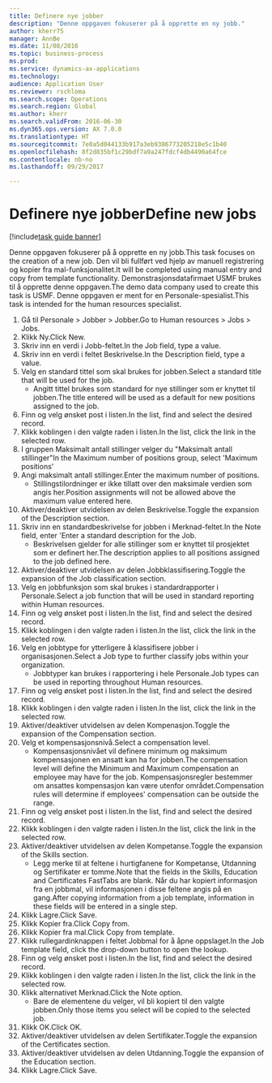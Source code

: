 ```yaml
--- 
title: Definere nye jobber
description: "Denne oppgaven fokuserer på å opprette en ny jobb."
author: kherr75
manager: AnnBe
ms.date: 11/08/2016
ms.topic: business-process
ms.prod: 
ms.service: dynamics-ax-applications
ms.technology: 
audience: Application User
ms.reviewer: rschloma
ms.search.scope: Operations
ms.search.region: Global
ms.author: kherr
ms.search.validFrom: 2016-06-30
ms.dyn365.ops.version: AX 7.0.0
ms.translationtype: HT
ms.sourcegitcommit: 7e0a5d044133b917a3eb9386773205218e5c1b40
ms.openlocfilehash: 8f2d835bf1c29bdf7a9a247fdcf4db4490a64fce
ms.contentlocale: nb-no
ms.lasthandoff: 09/29/2017

---
```

# <a name="define-new-jobs"></a><span data-ttu-id="cf041-103">Definere nye jobber</span><span class="sxs-lookup"><span data-stu-id="cf041-103">Define new jobs</span></span>

[!include[task guide banner](../../includes/task-guide-banner.md)]

<span data-ttu-id="cf041-104">Denne oppgaven fokuserer på å opprette en ny jobb.</span><span class="sxs-lookup"><span data-stu-id="cf041-104">This task focuses on the creation of a new job.</span></span> <span data-ttu-id="cf041-105">Den vil bli fullført ved hjelp av manuell registrering og kopier fra mal-funksjonalitet.</span><span class="sxs-lookup"><span data-stu-id="cf041-105">It will be completed using manual entry and copy from template functionality.</span></span> <span data-ttu-id="cf041-106">Demonstrasjonsdatafirmaet USMF brukes til å opprette denne oppgaven.</span><span class="sxs-lookup"><span data-stu-id="cf041-106">The demo data company used to create this task is USMF.</span></span> <span data-ttu-id="cf041-107">Denne oppgaven er ment for en Personale-spesialist.</span><span class="sxs-lookup"><span data-stu-id="cf041-107">This task is intended for the human resources specialist.</span></span>

1. <span data-ttu-id="cf041-108">Gå til Personale > Jobber > Jobber.</span><span class="sxs-lookup"><span data-stu-id="cf041-108">Go to Human resources > Jobs > Jobs.</span></span>
2. <span data-ttu-id="cf041-109">Klikk Ny.</span><span class="sxs-lookup"><span data-stu-id="cf041-109">Click New.</span></span>
3. <span data-ttu-id="cf041-110">Skriv inn en verdi i Jobb-feltet.</span><span class="sxs-lookup"><span data-stu-id="cf041-110">In the Job field, type a value.</span></span>
4. <span data-ttu-id="cf041-111">Skriv inn en verdi i feltet Beskrivelse.</span><span class="sxs-lookup"><span data-stu-id="cf041-111">In the Description field, type a value.</span></span>
5. <span data-ttu-id="cf041-112">Velg en standard tittel som skal brukes for jobben.</span><span class="sxs-lookup"><span data-stu-id="cf041-112">Select a standard title that will be used for the job.</span></span> 
    * <span data-ttu-id="cf041-113">Angitt tittel brukes som standard for nye stillinger som er knyttet til jobben.</span><span class="sxs-lookup"><span data-stu-id="cf041-113">The title entered will be used as a default for new positions assigned to the job.</span></span>  
6. <span data-ttu-id="cf041-114">Finn og velg ønsket post i listen.</span><span class="sxs-lookup"><span data-stu-id="cf041-114">In the list, find and select the desired record.</span></span>
7. <span data-ttu-id="cf041-115">Klikk koblingen i den valgte raden i listen.</span><span class="sxs-lookup"><span data-stu-id="cf041-115">In the list, click the link in the selected row.</span></span>
8. <span data-ttu-id="cf041-116">I gruppen Maksimalt antall stillinger velger du "Maksimalt antall stillinger"</span><span class="sxs-lookup"><span data-stu-id="cf041-116">In the Maximum number of positions group, select 'Maximum positions'</span></span>
9. <span data-ttu-id="cf041-117">Angi maksimalt antall stillinger.</span><span class="sxs-lookup"><span data-stu-id="cf041-117">Enter the maximum number of positions.</span></span> 
    * <span data-ttu-id="cf041-118">Stillingstilordninger er ikke tillatt over den maksimale verdien som angis her.</span><span class="sxs-lookup"><span data-stu-id="cf041-118">Position assignments will not be allowed above the maximum value entered here.</span></span>  
10. <span data-ttu-id="cf041-119">Aktiver/deaktiver utvidelsen av delen Beskrivelse.</span><span class="sxs-lookup"><span data-stu-id="cf041-119">Toggle the expansion of the Description section.</span></span>
11. <span data-ttu-id="cf041-120">Skriv inn en standardbeskrivelse for jobben i Merknad-feltet.</span><span class="sxs-lookup"><span data-stu-id="cf041-120">In the Note field, enter 'Enter a standard description for the Job.</span></span>
    * <span data-ttu-id="cf041-121">Beskrivelsen gjelder for alle stillinger som er knyttet til prosjektet som er definert her.</span><span class="sxs-lookup"><span data-stu-id="cf041-121">The description applies to all positions assigned to the job defined here.</span></span>  
12. <span data-ttu-id="cf041-122">Aktiver/deaktiver utvidelsen av delen Jobbklassifisering.</span><span class="sxs-lookup"><span data-stu-id="cf041-122">Toggle the expansion of the Job classification section.</span></span>
13. <span data-ttu-id="cf041-123">Velg en jobbfunksjon som skal brukes i standardrapporter i Personale.</span><span class="sxs-lookup"><span data-stu-id="cf041-123">Select a job function that will be used in standard reporting within Human resources.</span></span>
14. <span data-ttu-id="cf041-124">Finn og velg ønsket post i listen.</span><span class="sxs-lookup"><span data-stu-id="cf041-124">In the list, find and select the desired record.</span></span>
15. <span data-ttu-id="cf041-125">Klikk koblingen i den valgte raden i listen.</span><span class="sxs-lookup"><span data-stu-id="cf041-125">In the list, click the link in the selected row.</span></span>
16. <span data-ttu-id="cf041-126">Velg en jobbtype for ytterligere å klassifisere jobber i organisasjonen.</span><span class="sxs-lookup"><span data-stu-id="cf041-126">Select a Job type to further classify jobs within your organization.</span></span> 
    * <span data-ttu-id="cf041-127">Jobbtyper kan brukes i rapportering i hele Personale.</span><span class="sxs-lookup"><span data-stu-id="cf041-127">Job types can be used in reporting throughout Human resources.</span></span>  
17. <span data-ttu-id="cf041-128">Finn og velg ønsket post i listen.</span><span class="sxs-lookup"><span data-stu-id="cf041-128">In the list, find and select the desired record.</span></span>
18. <span data-ttu-id="cf041-129">Klikk koblingen i den valgte raden i listen.</span><span class="sxs-lookup"><span data-stu-id="cf041-129">In the list, click the link in the selected row.</span></span>
19. <span data-ttu-id="cf041-130">Aktiver/deaktiver utvidelsen av delen Kompenasjon.</span><span class="sxs-lookup"><span data-stu-id="cf041-130">Toggle the expansion of the Compensation section.</span></span>
20. <span data-ttu-id="cf041-131">Velg et kompensasjonsnivå.</span><span class="sxs-lookup"><span data-stu-id="cf041-131">Select a compensation level.</span></span>
    * <span data-ttu-id="cf041-132">Kompensasjonsnivået vil definere minimum og maksimum kompensasjonen en ansatt kan ha for jobben.</span><span class="sxs-lookup"><span data-stu-id="cf041-132">The compensation level will define the Minimum and Maximum compensation an employee may have for the job.</span></span> <span data-ttu-id="cf041-133">Kompensasjonsregler bestemmer om ansattes kompensasjon kan være utenfor området.</span><span class="sxs-lookup"><span data-stu-id="cf041-133">Compensation rules will determine if employees' compensation can be outside the range.</span></span>  
21. <span data-ttu-id="cf041-134">Finn og velg ønsket post i listen.</span><span class="sxs-lookup"><span data-stu-id="cf041-134">In the list, find and select the desired record.</span></span>
22. <span data-ttu-id="cf041-135">Klikk koblingen i den valgte raden i listen.</span><span class="sxs-lookup"><span data-stu-id="cf041-135">In the list, click the link in the selected row.</span></span>
23. <span data-ttu-id="cf041-136">Aktiver/deaktiver utvidelsen av delen Kompetanse.</span><span class="sxs-lookup"><span data-stu-id="cf041-136">Toggle the expansion of the Skills section.</span></span>
    * <span data-ttu-id="cf041-137">Legg merke til at feltene i hurtigfanene for Kompetanse, Utdanning og Sertifikater er tomme.</span><span class="sxs-lookup"><span data-stu-id="cf041-137">Note that the fields in the Skills, Education and Certificates FastTabs are blank.</span></span> <span data-ttu-id="cf041-138">Når du har kopiert informasjon fra en jobbmal, vil informasjonen i disse feltene angis på en gang.</span><span class="sxs-lookup"><span data-stu-id="cf041-138">After copying information from a job template, information in these fields will be entered in a single step.</span></span>   
24. <span data-ttu-id="cf041-139">Klikk Lagre.</span><span class="sxs-lookup"><span data-stu-id="cf041-139">Click Save.</span></span>
25. <span data-ttu-id="cf041-140">Klikk Kopier fra.</span><span class="sxs-lookup"><span data-stu-id="cf041-140">Click Copy from.</span></span>
26. <span data-ttu-id="cf041-141">Klikk Kopier fra mal.</span><span class="sxs-lookup"><span data-stu-id="cf041-141">Click Copy from template.</span></span>
27. <span data-ttu-id="cf041-142">Klikk rullegardinknappen i feltet Jobbmal for å åpne oppslaget.</span><span class="sxs-lookup"><span data-stu-id="cf041-142">In the Job template field, click the drop-down button to open the lookup.</span></span>
28. <span data-ttu-id="cf041-143">Finn og velg ønsket post i listen.</span><span class="sxs-lookup"><span data-stu-id="cf041-143">In the list, find and select the desired record.</span></span>
29. <span data-ttu-id="cf041-144">Klikk koblingen i den valgte raden i listen.</span><span class="sxs-lookup"><span data-stu-id="cf041-144">In the list, click the link in the selected row.</span></span>
30. <span data-ttu-id="cf041-145">Klikk alternativet Merknad.</span><span class="sxs-lookup"><span data-stu-id="cf041-145">Click the Note option.</span></span>
    * <span data-ttu-id="cf041-146">Bare de elementene du velger, vil bli kopiert til den valgte jobben.</span><span class="sxs-lookup"><span data-stu-id="cf041-146">Only those items you select will be copied to the selected job.</span></span>    
31. <span data-ttu-id="cf041-147">Klikk OK.</span><span class="sxs-lookup"><span data-stu-id="cf041-147">Click OK.</span></span>
32. <span data-ttu-id="cf041-148">Aktiver/deaktiver utvidelsen av delen Sertifikater.</span><span class="sxs-lookup"><span data-stu-id="cf041-148">Toggle the expansion of the Certificates section.</span></span>
33. <span data-ttu-id="cf041-149">Aktiver/deaktiver utvidelsen av delen Utdanning.</span><span class="sxs-lookup"><span data-stu-id="cf041-149">Toggle the expansion of the Education section.</span></span>
34. <span data-ttu-id="cf041-150">Klikk Lagre.</span><span class="sxs-lookup"><span data-stu-id="cf041-150">Click Save.</span></span>



